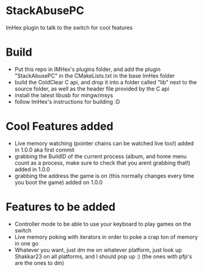 # StackAbusePC
 ImHex plugin to talk to the switch for cool features

# Build
 - Put this repo in IMHex's plugins folder, and add the plugin "StackAbusePC" in the CMakeLists.txt in the base ImHex folder
 - build the ColdClear C api, and drop it into a folder called "lib" next to the source folder, as well as the header file provided by the C api
 - install the latest libusb for mingw/msys
 - follow ImHex's instructions for building :D

# Cool Features added
 - Live memory watching (pointer chains can be watched live too!) added in 1.0.0 aka first commit
 - grabbing the BuildID of the current process (album, and home menu count as a process, make sure to check that you arent grabbing that!) added in 1.0.0
 - grabbing the address the game is on (this normally changes every time you boot the game) added on 1.0.0

# Features to be added
 - Controller mode to be able to use your keyboard to play games on the switch
 - Live memory poking with iterators in order to poke a crap ton of memory in one go
 - Whatever you want, just dm me on whatever platform, just look up Shakkar23 on all platforms, and I should pop up :) (the ones with pfp's are the ones to dm)